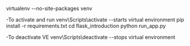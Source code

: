 virtualenv --no-site-packages venv

-To activate and run
venv\Scripts\activate --starts virtual environment
pip install -r requirements.txt
cd flask_introduction
python run_app.py


-To deactivate VE
venv\Scripts\deactivate --stops virtual environment
